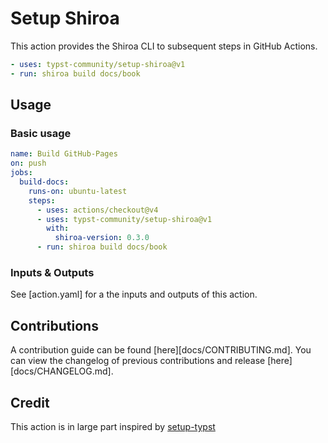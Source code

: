 # Setup Shiroa
This action provides the Shiroa CLI to subsequent steps in GitHub Actions.

```yaml
- uses: typst-community/setup-shiroa@v1
- run: shiroa build docs/book
```

## Usage
### Basic usage
```yaml
name: Build GitHub-Pages
on: push
jobs:
  build-docs:
    runs-on: ubuntu-latest
    steps:
      - uses: actions/checkout@v4
      - uses: typst-community/setup-shiroa@v1
        with:
          shiroa-version: 0.3.0
      - run: shiroa build docs/book
```

### Inputs & Outputs
See [action.yaml] for a the inputs and outputs of this action.

## Contributions
A contribution guide can be found [here][docs/CONTRIBUTING.md]. You can view the changelog of previous contributions and release [here][docs/CHANGELOG.md].

## Credit
This action is in large part inspired by [setup-typst]

[setup-typst]: https://github.com/typst-community/setup-typst
[Myriad-Dreamin/shiroa]: https://github.com/Myriad-Dreamin/shiroa
